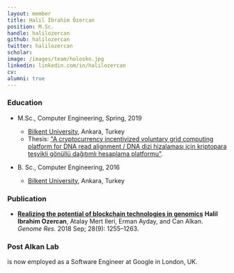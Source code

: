 ```yaml
---
layout: member
title: Halil İbrahim Özercan
position: M.Sc. 
handle: halilozercan
github: halilozercan
twitter: halilozercan
scholar: 
image: /images/team/holosko.jpg
linkedin: linkedin.com/in/halilozercan
cv: 
alumni: true
---
```


### Education
  
- M.Sc., Computer Engineering, Spring, 2019
  - [Bilkent University](http://www.cs.bilkent.edu.tr/), Ankara, Turkey 
  - Thesis: ["A cryptocurrency incentivized voluntary grid computing platform for DNA read alignment / DNA dizi hizalaması için kriptopara teşvikli gönüllü dağıtımlı hesaplama platformu"](https://tez.yok.gov.tr/UlusalTezMerkezi/tezDetay.jsp?id=GBP9_s_CeuzDAn-CaOlOmQ&no=-nn8esht_gQgWS7bJ_mYEw).
  
- B. Sc., Computer Engineering, 2016 
  - [Bilkent University](), Ankara, Turkey

### Publication

- [**Realizing the potential of blockchain technologies in genomics**](https://www.ncbi.nlm.nih.gov/pmc/articles/PMC6120626/) **Halil Ibrahim Ozercan**, Atalay Mert Ileri, Erman Ayday, and Can Alkan. *Genome Res.* 2018 Sep; 28(9): 1255–1263. 

### Post Alkan Lab
 is now employed as a Software Engineer at Google in London, UK.
